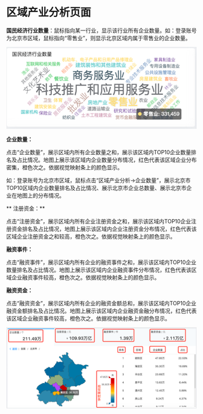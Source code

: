 # 区域产业分析页面

**国民经济行业数量**：鼠标指向某一行业，显示该行业所有企业数量。如：登录账号为北京市区域，鼠标指向“零售业”，则显示北京区域内属于零售业的企业数量。

![](/assets/guomin.png)

**企业数量：**

点击“企业数量”，展示区域内所有企业数量之和，展示该区域内TOP10企业数量排名及占比情况。地图上展示该区域内企业数量分布情况，红色代表该区域企业分布密集，橙色次之。依据视觉映射条上的颜色显示。

如：登录账号为北京市区域，鼠标点击“区域产业分析-&gt;企业数量”，展示北京市TOP10区域内企业数量排名及占比情况、展示北京市企业总数量、展示北京市企业在地图上的分布情况。

** 注册资金：**

点击“注册资金”，展示区域内所有企业注册资金之和，展示该区域内TOP10企业注册资金排名及占比情况，地图上展示该区域内企业注册资金分布情况，红色代表该区域企业注册资金之和较高，橙色次之。依据视觉映射条上的颜色显示。

**融资事件：**

点击“融资事件”，展示区域内所有企业的融资事件之和，展示该区域内TOP10企业数量排名及占比情况。地图上展示该区域内企业融资事件分布情况，红色代表该区域企业融资事件较高，橙色次之。依据视觉映射条上的颜色显示。



**融资资金：**

点击“融资资金”，展示区域内所有企业的融资金额总和，展示该区域内TOP10企业融资金额排名及占比情况。地图上展示该区域内企业融资金融分布情况，红色代表该区域企业融资事件较高，橙色次之。依据视觉映射条上的颜色显示。



![](/assets/qiye.png)

